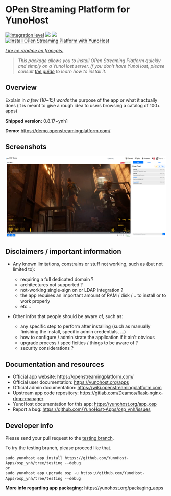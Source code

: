 <!--
N.B.: This README was automatically generated by https://github.com/YunoHost/apps/tree/master/tools/README-generator
It shall NOT be edited by hand.
-->

# OPen Streaming Platform for YunoHost

[![Integration level](https://dash.yunohost.org/integration/osp.svg)](https://dash.yunohost.org/appci/app/osp) ![](https://ci-apps.yunohost.org/ci/badges/osp.status.svg) ![](https://ci-apps.yunohost.org/ci/badges/osp.maintain.svg)  
[![Install OPen Streaming Platform with YunoHost](https://install-app.yunohost.org/install-with-yunohost.svg)](https://install-app.yunohost.org/?app=osp)

*[Lire ce readme en français.](./README_fr.md)*

> *This package allows you to install OPen Streaming Platform quickly and simply on a YunoHost server.
If you don't have YunoHost, please consult [the guide](https://yunohost.org/#/install) to learn how to install it.*

## Overview

Explain in *a few (10~15) words* the purpose of the app or what it actually does (it is meant to give a rough idea to users browsing a catalog of 100+ apps)

**Shipped version:** 0.8.17~ynh1

**Demo:** https://demo.openstreamingplatform.com/

## Screenshots

![](./doc/screenshots/screenshot.png)

## Disclaimers / important information

* Any known limitations, constrains or stuff not working, such as (but not limited to):
    * requiring a full dedicated domain ?
    * architectures not supported ?
    * not-working single-sign on or LDAP integration ?
    * the app requires an important amount of RAM / disk / .. to install or to work properly
    * etc...

* Other infos that people should be aware of, such as:
    * any specific step to perform after installing (such as manually finishing the install, specific admin credentials, ...)
    * how to configure / administrate the application if it ain't obvious
    * upgrade process / specificities / things to be aware of ?
    * security considerations ?

## Documentation and resources

* Official app website: https://openstreamingplatform.com/
* Official user documentation: https://yunohost.org/apps
* Official admin documentation: https://wiki.openstreamingplatform.com
* Upstream app code repository: https://gitlab.com/Deamos/flask-nginx-rtmp-manager
* YunoHost documentation for this app: https://yunohost.org/app_osp
* Report a bug: https://github.com/YunoHost-Apps/osp_ynh/issues

## Developer info

Please send your pull request to the [testing branch](https://github.com/YunoHost-Apps/osp_ynh/tree/testing).

To try the testing branch, please proceed like that.
```
sudo yunohost app install https://github.com/YunoHost-Apps/osp_ynh/tree/testing --debug
or
sudo yunohost app upgrade osp -u https://github.com/YunoHost-Apps/osp_ynh/tree/testing --debug
```

**More info regarding app packaging:** https://yunohost.org/packaging_apps